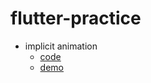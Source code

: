 # flutter-practice

- implicit animation 
  - [code](https://github.com/johnnyhwu/flutter-practice/tree/main/implicit-animation)
  - [demo](https://github.com/johnnyhwu/flutter-practice/blob/main/implicit-animation/screen_capture.gif)
